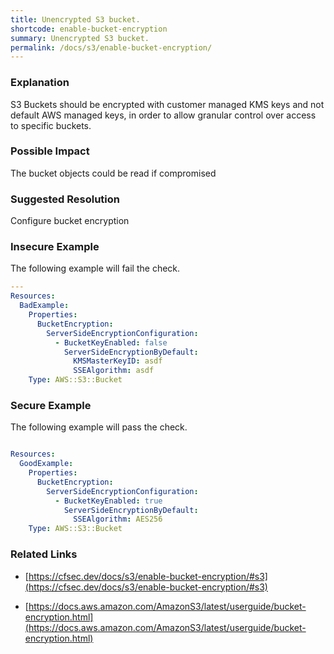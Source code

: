 ```yaml
---
title: Unencrypted S3 bucket.
shortcode: enable-bucket-encryption
summary: Unencrypted S3 bucket. 
permalink: /docs/s3/enable-bucket-encryption/
---
```


### Explanation


S3 Buckets should be encrypted with customer managed KMS keys and not default AWS managed keys, in order to allow granular control over access to specific buckets.


### Possible Impact
The bucket objects could be read if compromised

### Suggested Resolution
Configure bucket encryption


### Insecure Example

The following example will fail the  check.

```yaml
---
Resources:
  BadExample:
    Properties:
      BucketEncryption:
        ServerSideEncryptionConfiguration:
          - BucketKeyEnabled: false
            ServerSideEncryptionByDefault:
              KMSMasterKeyID: asdf
              SSEAlgorithm: asdf
    Type: AWS::S3::Bucket

```



### Secure Example

The following example will pass the  check.

```yaml

Resources:
  GoodExample:
    Properties:
      BucketEncryption:
        ServerSideEncryptionConfiguration:
          - BucketKeyEnabled: true
            ServerSideEncryptionByDefault:
              SSEAlgorithm: AES256
    Type: AWS::S3::Bucket

```




### Related Links


- [https://cfsec.dev/docs/s3/enable-bucket-encryption/#s3](https://cfsec.dev/docs/s3/enable-bucket-encryption/#s3)

- [https://docs.aws.amazon.com/AmazonS3/latest/userguide/bucket-encryption.html](https://docs.aws.amazon.com/AmazonS3/latest/userguide/bucket-encryption.html)


